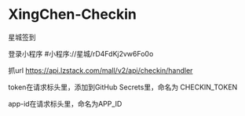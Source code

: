 # XingChen-Checkin
星城签到

登录小程序  #小程序://星城/rD4FdKj2vw6Fo0o

抓url https://api.lzstack.com/mall/v2/api/checkin/handler

token在请求标头里，添加到GitHub Secrets里，命名为 CHECKIN_TOKEN

app-id在请求标头里，命名为APP_ID